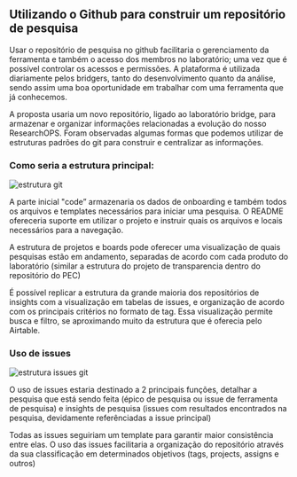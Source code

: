 ## Utilizando o Github para construir um repositório de pesquisa
    
Usar o repositório de pesquisa no github facilitaria o gerenciamento da ferramenta e também o acesso dos membros no laboratório; uma vez que é possível controlar os acessos e permissões. A plataforma é utilizada diariamente pelos bridgers, tanto do desenvolvimento quanto da análise, sendo assim uma boa oportunidade em trabalhar com uma ferramenta que já conhecemos.
    
A proposta usaria um novo repositório, ligado ao laboratório bridge, para armazenar e organizar informações relacionadas a evolução do nosso ResearchOPS. Foram observadas algumas formas que podemos utilizar de estruturas padrões do git para construir e centralizar as informações. 
    
### **Como seria a estrutura principal:**
![estrutura git](https://github.com/alineguedes/ReOPSb_/assets/62383043/6b28e0ea-eee5-4cb2-a7c1-da030abbabce)

A parte inicial "code” armazenaria os dados de onboarding e também todos os arquivos e templates necessários para iniciar uma pesquisa. O README ofereceria suporte em utilizar o projeto e instruir quais os arquivos e locais necessários para a navegação. 

A estrutura de projetos e boards pode oferecer uma visualização de quais pesquisas estão em andamento, separadas de acordo com cada produto do laboratório (similar a estrutura do projeto de transparencia dentro do repositório do PEC)

É possível replicar a estrutura da grande maioria dos repositórios de insights com a visualização em tabelas de issues, e organização de acordo com os principais critérios no formato de tag. Essa visualização permite busca e filtro, se aproximando muito da estrutura que é oferecia pelo Airtable.

    

### Uso de issues
![estrutura issues git](https://github.com/alineguedes/ReOPSb_/assets/62383043/be056988-6ac2-4425-b82e-5e8ec14e25f4)

O uso de issues estaria destinado a 2 principais funções, detalhar a pesquisa que está sendo feita (épico de pesquisa ou issue de ferramenta de pesquisa) e insights de pesquisa (issues com resultados encontrados na pesquisa, devidamente referênciadas a issue principal)
    
Todas as issues seguiriam um template para garantir maior consistência entre elas. O uso das issues facilitaria a organização do repositório através da sua classificação em determinados objetivos (tags, projects, assigns e outros)
